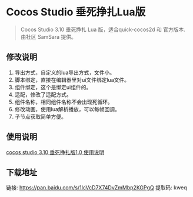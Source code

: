 # Cocos Studio 垂死挣扎Lua版

> Cocos Studio 3.10 垂死挣扎 Lua 版，适合quick-cocos2d 和 官方版本.
> 由社区 SamSara 提供。

## 修改说明
1. 导出方式，自定义的lua导出方式，文件小。2. 脚本绑定，直接在编辑器里对ui文件绑定lua文件。3. 组件绑定，这个是绑定ui组件的。4. 适配，修改了适配方式。5. 组件名称，相同组件名称不会出现死循环。6. 修改动画，使用lua解析播放，可以每帧回调。7. 子节点获取简单方便。

## 使用说明

[cocos studio 3.10 垂死挣扎版1.0 使用说明](https://blog.csdn.net/crlyn/article/details/102710959)

## 下载地址

链接: https://pan.baidu.com/s/1IcVcD7X74DvZmMbp2KGPgQ 提取码: kweq